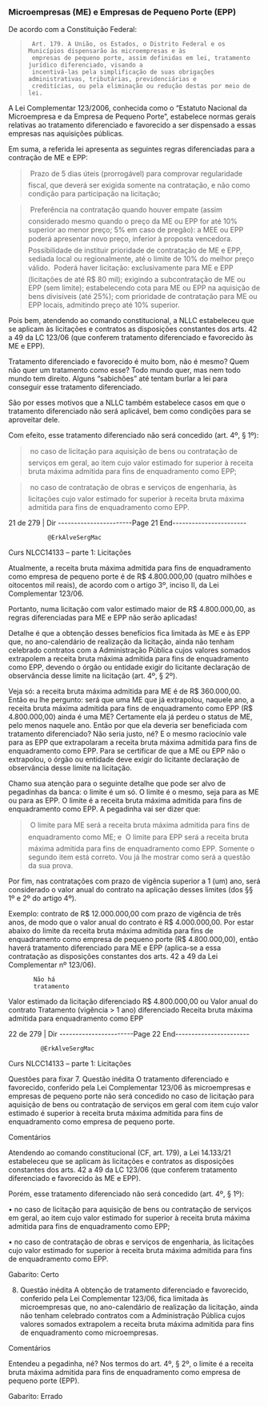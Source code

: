 ### Microempresas (ME) e Empresas de Pequeno Porte (EPP)

De acordo com a Constituição Federal:

>      Art. 179. A União, os Estados, o Distrito Federal e os Municípios dispensarão às microempresas e às
>      empresas de pequeno porte, assim definidas em lei, tratamento jurídico diferenciado, visando a
>      incentivá-las pela simplificação de suas obrigações administrativas, tributárias, previdenciárias e
>      creditícias, ou pela eliminação ou redução destas por meio de lei.

A Lei Complementar 123/2006, conhecida como o “Estatuto Nacional da Microempresa e da Empresa de
Pequeno Porte”, estabelece normas gerais relativas ao tratamento diferenciado e favorecido a ser dispensado a
essas empresas nas aquisições públicas.

Em suma, a referida lei apresenta as seguintes regras diferenciadas para a contração de ME e EPP:

>    Prazo de 5 dias úteis (prorrogável) para comprovar regularidade fiscal, que deverá ser exigida somente na contratação, e não como condição para participação na licitação;

>    Preferência na contratação quando houver empate (assim considerado mesmo quando o preço da ME ou
>  EPP for até 10% superior ao menor preço; 5% em caso de pregão): a MEE ou EPP poderá apresentar novo
>  preço, inferior à proposta vencedora.
>    Possibilidade de instituir prioridade de contratação de ME e EPP, sediada local ou regionalmente, até o
>  limite de 10% do melhor preço válido.
>    Poderá haver licitação: exclusivamente para ME e EPP (licitações de até R$ 80 mil); exigindo a
>  subcontratação de ME ou EPP (sem limite); estabelecendo cota para ME ou EPP na aquisição de bens
>  divisíveis (até 25%); com prioridade de contratação para ME ou EPP locais, admitindo preço até 10%
>  superior.

Pois bem, atendendo ao comando constitucional, a NLLC estabeleceu que se aplicam às licitações e contratos as
disposições constantes dos arts. 42 a 49 da LC 123/06 (que conferem tratamento diferenciado e favorecido às ME
e EPP).

Tratamento diferenciado e favorecido é muito bom, não é mesmo? Quem não quer um tratamento como esse?
Todo mundo quer, mas nem todo mundo tem direito. Alguns “sabichões” até tentam burlar a lei para conseguir
esse tratamento diferenciado.

São por esses motivos que a NLLC também estabelece casos em que o tratamento diferenciado não será
aplicável, bem como condições para se aproveitar dele.

Com efeito, esse tratamento diferenciado não será concedido (art. 4º, § 1º):

>    no caso de licitação para aquisição de bens ou contratação de serviços em geral, ao item cujo valor estimado
>     for superior à receita bruta máxima admitida para fins de enquadramento como EPP;

>    no caso de contratação de obras e serviços de engenharia, às licitações cujo valor estimado for superior à
>     receita bruta máxima admitida para fins de enquadramento como EPP.




 21 de 279 | Dir
-----------------------Page 21 End-----------------------

               @ErkAlveSergMac
 Curs         NLCC14133 – parte 1: Licitações


Atualmente, a receita bruta máxima admitida para fins de enquadramento como empresa de pequeno porte é de
R$ 4.800.000,00 (quatro milhões e oitocentos mil reais), de acordo com o artigo 3º, inciso II, da Lei Complementar
123/06.

Portanto, numa licitação com valor estimado maior de R$ 4.800.000,00, as regras diferenciadas para ME e EPP
não serão aplicadas!

Detalhe é que a obtenção desses benefícios fica limitada às ME e às EPP que, no ano-calendário de realização da
licitação, ainda não tenham celebrado contratos com a Administração Pública cujos valores somados
extrapolem a receita bruta máxima admitida para fins de enquadramento como EPP, devendo o órgão ou
entidade exigir do licitante declaração de observância desse limite na licitação (art. 4º, § 2º).

Veja só: a receita bruta máxima admitida para ME é de R$ 360.000,00. Então eu lhe pergunto: será que uma ME
que já extrapolou, naquele ano, a receita bruta máxima admitida para fins de enquadramento como EPP (R$
4.800.000,00) ainda é uma ME? Certamente ela já perdeu o status de ME, pelo menos naquele ano. Então por que
ela deveria ser beneficiada com tratamento diferenciado? Não seria justo, né? E o mesmo raciocínio vale para as
EPP que extrapolaram a receita bruta máxima admitida para fins de enquadramento como EPP. Para se certificar
de que a ME ou EPP não o extrapolou, o órgão ou entidade deve exigir do licitante declaração de observância
desse limite na licitação.

Chamo sua atenção para o seguinte detalhe que pode ser alvo de pegadinhas da banca: o limite é um só. O limite
é o mesmo, seja para as ME ou para as EPP. O limite é a receita bruta máxima admitida para fins de
enquadramento como EPP. A pegadinha vai ser dizer que:

>     O limite para ME será a receita bruta máxima admitida para fins de enquadramento como ME; e
>     O limite para EPP será a receita bruta máxima admitida para fins de enquadramento como EPP.
Somente o segundo item está correto. Vou já lhe mostrar como será a questão da sua prova.

Por fim, nas contratações com prazo de vigência superior a 1 (um) ano, será considerado o valor anual do
contrato na aplicação desses limites (dos §§ 1º e 2º do artigo 4º).

Exemplo: contrato de R$ 12.000.000,00 com prazo de vigência de três anos, de modo que o valor anual do contrato é
R$ 4.000.000,00. Por estar abaixo do limite da receita bruta máxima admitida para fins de enquadramento como empresa
de pequeno porte (R$ 4.800.000,00), então haverá tratamento diferenciado para ME e EPP (aplica-se a essa contratação as
disposições constantes dos arts. 42 a 49 da Lei Complementar nº 123/06).


           Não há
           tratamento
   Valor estimado da
   licitação         diferenciado
               R$ 4.800.000,00
  ou
     Valor anual do
   contrato       Tratamento
    (vigência > 1 ano)      diferenciado
                  Receita bruta máxima
               admitida para enquadramento
                   como EPP



 22 de 279 | Dir
-----------------------Page 22 End-----------------------

             @ErkAlveSergMac
 Curs       NLCC14133 – parte 1: Licitações


Questões para fixar
    7. Questão inédita
O tratamento diferenciado e favorecido, conferido pela Lei Complementar 123/06 às microempresas e empresas
de pequeno porte não será concedido no caso de licitação para aquisição de bens ou contratação de serviços em
geral com item cujo valor estimado é superior à receita bruta máxima admitida para fins de enquadramento como
empresa de pequeno porte.

Comentários

Atendendo ao comando constitucional (CF, art. 179), a Lei 14.133/21 estabeleceu que se aplicam às licitações e
contratos as disposições constantes dos arts. 42 a 49 da LC 123/06 (que conferem tratamento diferenciado e
favorecido às ME e EPP).

Porém, esse tratamento diferenciado não será concedido (art. 4º, § 1º):

• no caso de licitação para aquisição de bens ou contratação de serviços em geral, ao item cujo valor estimado for
superior à receita bruta máxima admitida para fins de enquadramento como EPP;

• no caso de contratação de obras e serviços de engenharia, às licitações cujo valor estimado for superior à receita
bruta máxima admitida para fins de enquadramento como EPP.

Gabarito: Certo

8. Questão inédita
A obtenção de tratamento diferenciado e favorecido, conferido pela Lei Complementar 123/06, fica limitada às
microempresas que, no ano-calendário de realização da licitação, ainda não tenham celebrado contratos com a
Administração Pública cujos valores somados extrapolem a receita bruta máxima admitida para fins de
enquadramento como microempresas.

Comentários

Entendeu a pegadinha, né? Nos termos do art. 4º, § 2º, o limite é a receita bruta máxima admitida para fins de
enquadramento como empresa de pequeno porte (EPP).

Gabarito: Errado